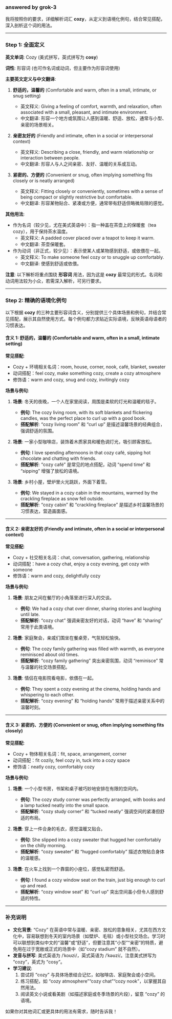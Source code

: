 ### answered by grok-3
我将按照你的要求，详细解析词汇 **cozy**，从定义到语境化例句，结合常见搭配，深入剖析这个词的用法。

---

### Step 1: 全面定义

**英文单词**: Cozy (美式拼写，英式拼写为 **cosy**)

**词性**: 形容词 (也可作名词或动词，但主要作为形容词使用)

**主要英文定义与中文翻译**:

1. **舒适的，温馨的** (Comfortable and warm, often in a small, intimate, or snug setting)
   - 英文释义: Giving a feeling of comfort, warmth, and relaxation, often associated with a small, pleasant, and intimate environment.
   - 中文翻译: 形容一个地方或氛围让人感到温暖、舒适、放松，通常与小型、亲密的场景相关。

2. **亲密友好的** (Friendly and intimate, often in a social or interpersonal context)
   - 英文释义: Describing a close, friendly, and warm relationship or interaction between people.
   - 中文翻译: 形容人与人之间亲密、友好、温暖的关系或互动。

3. **紧密的、方便的** (Convenient or snug, often implying something fits closely or is neatly arranged)
   - 英文释义: Fitting closely or conveniently, sometimes with a sense of being compact or slightly restrictive but comfortable.
   - 中文翻译: 形容某物贴合、紧凑或方便，通常带有舒适但略微局限的感觉。

**其他用法**:
- 作为名词（较少见，尤在美式英语中）：指一种盖在茶壶上的保暖套（tea cozy），用于保持茶水温度。
  - 英文释义: A padded cover placed over a teapot to keep it warm.
  - 中文翻译: 茶壶保暖套。
- 作为动词（非正式，较少见）：表示使某人或某物感到舒适，或依偎在一起。
  - 英文释义: To make someone feel cozy or to snuggle up comfortably.
  - 中文翻译: 使感到舒适或依偎。

**注意**:
以下解析将重点围绕 **形容词** 用法，因为这是 **cozy** 最常见的形式。名词和动词用法较为小众，若需深入解析，可另行要求。

---

### Step 2: 精确的语境化例句

以下根据 **cozy** 的三种主要形容词含义，分别提供三个具体场景和例句，并结合常见搭配，展示其自然使用方式。每个例句都力求贴近实际语境，反映英语母语者的习惯表达。

#### 含义 1: 舒适的，温馨的 (Comfortable and warm, often in a small, intimate setting)

**常见搭配**:
- Cozy + 环境相关名词：room, house, corner, nook, café, blanket, sweater
- 动词搭配：feel cozy, make something cozy, create a cozy atmosphere
- 修饰语：warm and cozy, snug and cozy, invitingly cozy

**场景与例句**:

1. **场景**: 冬天的夜晚，一个人在家里阅读，周围是柔软的灯光和温暖的毯子。
   - **例句**: The cozy living room, with its soft blankets and flickering candles, was the perfect place to curl up with a good book.
   - **搭配解析**: “cozy living room” 和 “curl up” 是描述温馨场景的经典组合，强调舒适的氛围。

2. **场景**: 一家小型咖啡店，装饰着木质家具和暖色调灯光，吸引顾客放松。
   - **例句**: I love spending afternoons in that cozy café, sipping hot chocolate and chatting with friends.
   - **搭配解析**: “cozy café” 是常见的地点搭配，动词 “spend time” 和 “sipping” 增强了放松的语境。

3. **场景**: 乡村小屋，壁炉里火光跳跃，外面下着雪。
   - **例句**: We stayed in a cozy cabin in the mountains, warmed by the crackling fireplace as snow fell outside.
   - **搭配解析**: “cozy cabin” 和 “crackling fireplace” 是描述乡村温馨场景的习惯表达，营造画面感。

---

#### 含义 2: 亲密友好的 (Friendly and intimate, often in a social or interpersonal context)

**常见搭配**:
- Cozy + 社交相关名词：chat, conversation, gathering, relationship
- 动词搭配：have a cozy chat, enjoy a cozy evening, get cozy with someone
- 修饰语：warm and cozy, delightfully cozy

**场景与例句**:

1. **场景**: 朋友之间在餐厅的小角落里进行深入的交谈。
   - **例句**: We had a cozy chat over dinner, sharing stories and laughing until late.
   - **搭配解析**: “cozy chat” 强调亲密友好的对话，动词 “have” 和 “sharing” 常用于此类语境。

2. **场景**: 家庭聚会，亲戚们围坐在餐桌旁，气氛轻松愉快。
   - **例句**: The cozy family gathering was filled with warmth, as everyone reminisced about old times.
   - **搭配解析**: “cozy family gathering” 突出亲密氛围，动词 “reminisce” 常与温馨的社交场景搭配。

3. **场景**: 情侣在电影院看电影，依偎在一起。
   - **例句**: They spent a cozy evening at the cinema, holding hands and whispering to each other.
   - **搭配解析**: “cozy evening” 和 “holding hands” 常用于描述亲密关系中的温馨时刻。

---

#### 含义 3: 紧密的、方便的 (Convenient or snug, often implying something fits closely)

**常见搭配**:
- Cozy + 物体相关名词：fit, space, arrangement, corner
- 动词搭配：fit cozily, feel cozy in, tuck into a cozy space
- 修饰语：neatly cozy, comfortably cozy

**场景与例句**:

1. **场景**: 一个小型书房，书架和桌子被巧妙地安排在有限的空间内。
   - **例句**: The cozy study corner was perfectly arranged, with books and a lamp tucked neatly into the small space.
   - **搭配解析**: “cozy study corner” 和 “tucked neatly” 强调空间的紧凑但舒适的布局。

2. **场景**: 穿上一件合身的毛衣，感觉温暖又贴合。
   - **例句**: She slipped into a cozy sweater that hugged her comfortably on the chilly morning.
   - **搭配解析**: “cozy sweater” 和 “hugged comfortably” 描述衣物贴合身体的温暖感。

3. **场景**: 在火车上找到一个靠窗的小座位，感觉私密而舒适。
   - **例句**: I found a cozy window seat on the train, just big enough to curl up and read.
   - **搭配解析**: “cozy window seat” 和 “curl up” 突出空间虽小但令人感到舒适的特性。

---

### 补充说明

- **文化背景**: “Cozy” 在英语中常与温暖、亲密、放松的意象相关，尤其在西方文化中，容易联想到冬天的室内场景（如壁炉、毛毯）或小型社交场合。学习时可以联想到类似中文的“温馨”或“舒适”，但要注意其“小型”“亲密”的特质，避免用在过于宽敞或正式的场景中（如“cozy stadium” 就不自然）。
- **发音与拼写**: 美式英语为 /ˈkoʊzi/，英式英语为 /ˈkəʊzi/。注意美式拼写为 “cozy”，英式为 “cosy”。
- **学习建议**: 
  1. 尝试将 “cozy” 与具体场景结合记忆，如咖啡店、家庭聚会或小空间。
  2. 练习搭配，如 “cozy atmosphere”“cozy chat”“cozy nook”，以掌握其自然用法。
  3. 阅读英文小说或看美剧（如描述家庭或冬季场景的片段），留意 “cozy” 的语境。

如果你对其他词汇或更具体的用法有需求，随时告诉我！
